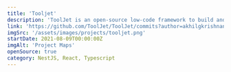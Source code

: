 ```yaml
---
title: 'Tooljet'
description: 'ToolJet is an open-source low-code framework to build and deploy internal tools quickly with minimal engineering effort. ToolJet drag and drop frontend builder allows you to build complicated responsive frontend applications within minutes.'
link: 'https://github.com/ToolJet/ToolJet/commits?author=akhilgkrishnan'
imgSrc: '/assets/images/projects/tooljet.png'
startDate: 2021-08-09T00:00:00Z
imgAlt: 'Project Maps'
openSource: true
category: NestJS, React, Typescript
---
```

